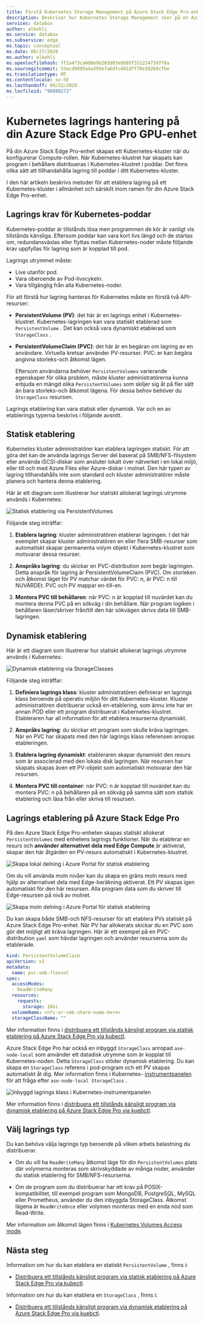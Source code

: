 ```yaml
---
title: Förstå Kubernetes Storage Management på Azure Stack Edge Pro-enhet | Microsoft Docs
description: Beskriver hur Kubernetes Storage Management sker på en Azure Stack Edge Pro-enhet.
services: databox
author: alkohli
ms.service: databox
ms.subservice: edge
ms.topic: conceptual
ms.date: 08/27/2020
ms.author: alkohli
ms.openlocfilehash: ff2a473ca008e9b283d03ebb05f35122473d778a
ms.sourcegitcommit: 53acd9895a4a395efa6d7cd41d7f78e392b9cfbe
ms.translationtype: MT
ms.contentlocale: sv-SE
ms.lasthandoff: 09/22/2020
ms.locfileid: "90899272"
---
```

# <a name="kubernetes-storage-management-on-your-azure-stack-edge-pro-gpu-device"></a>Kubernetes lagrings hantering på din Azure Stack Edge Pro GPU-enhet

På din Azure Stack Edge Pro-enhet skapas ett Kubernetes-kluster när du konfigurerar Compute-rollen. När Kubernetes-klustret har skapats kan program i behållare distribueras i Kubernetes-klustret i poddar. Det finns olika sätt att tillhandahålla lagring till poddar i ditt Kubernetes-kluster. 

I den här artikeln beskrivs metoder för att etablera lagring på ett Kubernetes-kluster i allmänhet och särskilt inom ramen för din Azure Stack Edge Pro-enhet. 

## <a name="storage-requirements-for-kubernetes-pods"></a>Lagrings krav för Kubernetes-poddar

Kubernetes-poddar är tillstånds lösa men programmen de kör är vanligt vis tillstånds känsliga. Eftersom poddar kan vara kort livs längd och de startas om, redundansväxlas eller flyttas mellan Kubernetes-noder måste följande krav uppfyllas för lagring som är kopplad till pod. 

Lagrings utrymmet måste:

- Live utanför pod.
- Vara oberoende av Pod-livscykeln.
- Vara tillgänglig från alla Kubernetes-noder.

För att förstå hur lagring hanteras för Kubernetes måste en förstå två API-resurser: 

- **PersistentVolume (PV)**: det här är en lagrings enhet i Kubernetes-klustret. Kubernetes-lagringen kan vara statiskt etablerad som `PersistentVolume` . Det kan också vara dynamiskt etablerad som  `StorageClass` .

- **PersistentVolumeClaim (PVC)**: det här är en begäran om lagring av en användare. Virtuella kretsar använder PV-resurser. PVC: er kan begära angivna storleks-och åtkomst lägen. 

    Eftersom användarna behöver `PersistentVolumes` varierande egenskaper för olika problem, måste kluster administratörerna kunna erbjuda en mängd olika `PersistentVolumes` som skiljer sig åt på fler sätt än bara storleks-och åtkomst lägena. För dessa behov behöver du `StorageClass` resursen.

Lagrings etablering kan vara statisk eller dynamisk. Var och en av etablerings typerna beskrivs i följande avsnitt.

## <a name="staticprovisioning"></a>Statisk etablering

Kubernetes kluster administratörer kan etablera lagringen statiskt. För att göra det kan de använda lagrings Server del baserat på SMB/NFS-filsystem eller använda iSCSI-diskar som ansluter lokalt över nätverket i en lokal miljö, eller till och med Azure Files eller Azure-diskar i molnet. Den här typen av lagring tillhandahålls inte som standard och kluster administratörer måste planera och hantera denna etablering. 
 
Här är ett diagram som illustrerar hur statiskt allokerat lagrings utrymme används i Kubernetes: 

![Statisk etablering via PersistentVolumes](./media/azure-stack-edge-gpu-kubernetes-storage/static-provisioning-persistent-volumes-1.png)

Följande steg inträffar: 

1. **Etablera lagring**: kluster administratören etablerar lagringen. I det här exemplet skapar kluster administratören en eller flera SMB-resurser som automatiskt skapar permanenta volym objekt i Kubernetes-klustret som motsvarar dessa resurser. 

1. **Anspråks lagring**: du skickar en PVC-distribution som begär lagringen. Detta anspråk för lagring är PersistentVolumeClaim (PVC). Om storleken och åtkomst läget för PV matchar värdet för PVC: n, är PVC: n till NUVÄRDEt. PVC och PV mappar en-till-en.

1. **Montera PVC till behållaren**: när PVC: n är kopplad till nuvärdet kan du montera denna PVC på en sökväg i din behållare. När program logiken i behållaren läser/skriver från/till den här sökvägen skrivs data till SMB-lagringen.
 

## <a name="dynamicprovisioning"></a>Dynamisk etablering

Här är ett diagram som illustrerar hur statiskt allokerat lagrings utrymme används i Kubernetes: 

![Dynamisk etablering via StorageClasses](./media/azure-stack-edge-gpu-kubernetes-storage/dynamic-provisioning-storage-classes-1.png)

Följande steg inträffar: 

1. **Definiera lagrings klass**: kluster administratören definierar en lagrings klass beroende på operativ miljön för ditt Kubernetes-kluster. Kluster administratören distribuerar också en-etablering, som ännu inte har en annan POD eller ett program distribuerat i Kubernetes-klustret. Etableraren har all information för att etablera resurserna dynamiskt.  

1. **Anspråks lagring**: du skickar ett program som skulle kräva lagringen. När en PVC har skapats med den här lagrings klass referensen anropas etableringen. 

1. **Etablera lagring dynamiskt**: etableraren skapar dynamiskt den resurs som är associerad med den lokala disk lagringen. När resursen har skapats skapas även ett PV-objekt som automatiskt motsvarar den här resursen.

1. **Montera PVC till container**: när PVC: n är kopplad till nuvärdet kan du montera PVC: n på behållaren på en sökväg på samma sätt som statisk etablering och läsa från eller skriva till resursen.


## <a name="storage-provisioning-on-azure-stack-edge-pro"></a>Lagrings etablering på Azure Stack Edge Pro

På den Azure Stack Edge Pro-enheten skapas statiskt allokerat `PersistentVolumes` med enhetens lagrings funktioner. När du etablerar en resurs och **använder alternativet dela med Edge Compute** är aktiverat, skapar den här åtgärden en PV-resurs automatiskt i Kubernetes-klustret.

![Skapa lokal delning i Azure Portal för statisk etablering](./media/azure-stack-edge-gpu-kubernetes-storage/static-provisioning-azure-portal-2.png)

Om du vill använda moln nivåer kan du skapa en gräns moln resurs med hjälp av alternativet dela med Edge-beräkning aktiverat. Ett PV skapas igen automatiskt för den här resursen. Alla program data som du skriver till Edge-resursen på nivå av molnet. 

![Skapa moln delning i Azure Portal för statisk etablering](./media/azure-stack-edge-gpu-kubernetes-storage/static-provisioning-azure-portal-1.png)

Du kan skapa både SMB-och NFS-resurser för att etablera PVs statiskt på Azure Stack Edge Pro-enhet. När PV har allokerats skickar du en PVC som gör det möjligt att kräva lagringen. Här är ett exempel på en PVC-distribution `yaml` som hävdar lagringen och använder resurserna som du etablerade.


```yml
kind: PersistentVolumeClaim 
apiVersion: v1 
metadata: 
  name: pvc-smb-flexvol 
spec: 
  accessModes: 
  - ReadWriteMany 
  resources: 
    requests: 
      storage: 10Gi 
  volumeName: <nfs-or-smb-share-name-here> 
  storageClassName: ""
```

Mer information finns i [distribuera ett tillstånds känsligt program via statisk etablering på Azure Stack Edge Pro via kubectl](azure-stack-edge-gpu-deploy-stateful-application-static-provision-kubernetes.md).

Azure Stack Edge Pro har också en inbyggd `StorageClass` anropad `ase-node-local` som använder ett datadisk utrymme som är kopplat till Kubernetes-noden. Detta `StorageClass` stöder dynamisk etablering. Du kan skapa en `StorageClass` referens i pod-program och ett PV skapas automatiskt åt dig. Mer information finns i Kubernetes- [instrumentpanelen](azure-stack-edge-gpu-monitor-kubernetes-dashboard.md) för att fråga efter `ase-node-local StorageClass` .

![Inbyggd lagrings klass i Kubernetes-instrumentpanelen](./media/azure-stack-edge-gpu-kubernetes-storage/dynamic-provisioning-builtin-storage-class-1.png)

Mer information finns i [distribuera ett tillstånds känsligt program via dynamisk etablering på Azure Stack Edge Pro via kuebctl](azure-stack-edge-gpu-deploy-stateful-application-dynamic-provision-kubernetes.md).

## <a name="choose-storage-type"></a>Välj lagrings typ

Du kan behöva välja lagrings typ beroende på vilken arbets belastning du distribuerar. 

- Om du vill ha `ReadWriteMany` åtkomst läge för din `PersistentVolumes` plats där volymerna monteras som skrivskyddade av många noder, använder du statisk etablering för SMB/NFS-resurserna.

- Om de program som du distribuerar har ett krav på POSIX-kompatibilitet, till exempel program som MongoDB, PostgreSQL, MySQL eller Prometheus, använder du den inbyggda StorageClass. Åtkomst lägena är `ReadWriteOnce` eller volymen monteras med en enda nod som Read-Write. 


Mer information om åtkomst lägen finns i [Kubernetes Volumes Access mode](https://kubernetes.io/docs/concepts/storage/persistent-volumes/#access-modes).


## <a name="next-steps"></a>Nästa steg

Information om hur du kan etablera en statiskt `PersistentVolume` , finns i:

- [Distribuera ett tillstånds känsligt program via statisk etablering på Azure Stack Edge Pro via kubectl](azure-stack-edge-gpu-deploy-stateful-application-static-provision-kubernetes.md).

Information om hur du kan etablera en `StorageClass` , finns i:

- [Distribuera ett tillstånds känsligt program via dynamisk etablering på Azure Stack Edge Pro via kuebctl](azure-stack-edge-gpu-deploy-stateful-application-dynamic-provision-kubernetes.md).
